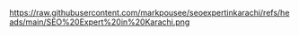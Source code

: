 https://raw.githubusercontent.com/markpousee/seoexpertinkarachi/refs/heads/main/SEO%20Expert%20in%20Karachi.png
